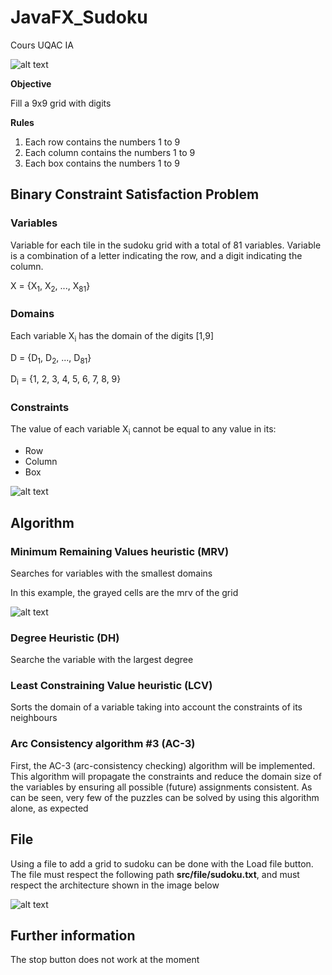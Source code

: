 # JavaFX_Sudoku
Cours UQAC IA

![alt text][presentation]

**Objective**

Fill a 9x9 grid with digits

**Rules**
1. Each row contains the numbers 1 to 9
2. Each column contains the numbers 1 to 9
3. Each box contains the numbers 1 to 9


## Binary Constraint Satisfaction Problem

### Variables

Variable for each tile in the sudoku grid with a total of 81 variables. Variable is a combination of a letter indicating the row, and a digit indicating the column. 

X = {X<sub>1</sub>, X<sub>2</sub>, ..., X<sub>81</sub>}

### Domains

Each variable X<sub>i</sub> has the domain of the digits [1,9]

D = {D<sub>1</sub>, D<sub>2</sub>, ..., D<sub>81</sub>}

D<sub>i</sub> = {1, 2, 3, 4, 5, 6, 7, 8, 9}

### Constraints

The value of each variable X<sub>i</sub> cannot be equal to any value in its:
- Row
- Column
- Box


![alt text][constraint] 

## Algorithm

### Minimum Remaining Values heuristic (MRV)

Searches for variables with the smallest domains

In this example, the grayed cells are the mrv of the grid

![alt text][mrv]

### Degree Heuristic (DH)

Searche the variable with the largest degree

### Least Constraining Value heuristic (LCV)

Sorts the domain of a variable taking into account the constraints of its neighbours

### Arc Consistency algorithm #3 (AC-3)

First, the AC-3 (arc-consistency checking) algorithm will be implemented. This algorithm will propagate the constraints and reduce the domain size of the variables by ensuring all possible (future) assignments consistent. As can be seen, very few of the puzzles can be solved by using this algorithm alone, as expected

## File

Using a file to add a grid to sudoku can be done with the Load file button. The file must respect the following path **src/file/sudoku.txt**, and must respect the architecture shown in the image below

![alt text][file]

## Further information

The stop button does not work at the moment 

[presentation]: https://user-images.githubusercontent.com/34743212/76265907-2960f000-623c-11ea-9178-1eaee74ad745.PNG
[constraint]: path
[mrv]: path
[file]: path